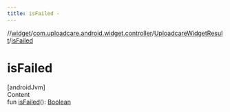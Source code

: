 ```yaml
---
title: isFailed -
---
```

//[widget](../../index.md)/[com.uploadcare.android.widget.controller](../index.md)/[UploadcareWidgetResult](index.md)/[isFailed](is-failed.md)



# isFailed  
[androidJvm]  
Content  
fun [isFailed](is-failed.md)(): [Boolean](https://kotlinlang.org/api/latest/jvm/stdlib/kotlin/-boolean/index.html)  



